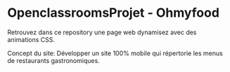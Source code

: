 # OpenclassroomsProjet - Ohmyfood

Retrouvez dans ce repository une page web dynamisez avec des animations CSS. 

Concept du site: Développer un site 100% mobile qui répertorie les menus de restaurants gastronomiques.
